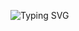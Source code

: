 ![Typing SVG](https://readme-typing-svg.herokuapp.com?font=Fira+Code&size=22&duration=3000&pause=1000&color=F8F8F2&center=true&vCenter=true&width=1000&height=70&background=000000&lines=Backend+Engineer;FastAPI+%7C+Golang+%7C+Redis;Building+Scalable+APIs+%26+Systems;LLM+Prompt+Engineer+%7C+AI+Tools+Dev)


<!--
**NAGHA-AKSHAYAA/NAGHA-AKSHAYAA** is a ✨ _special_ ✨ repository because its `README.md` (this file) appears on your GitHub profile.

Here are some ideas to get you started:

- 🔭 I’m currently working on ...
- 🌱 I’m currently learning ...
- 👯 I’m looking to collaborate on ...
- 🤔 I’m looking for help with ...
- 💬 Ask me about ...
- 📫 How to reach me: ...
- 😄 Pronouns: ...
- ⚡ Fun fact: ...
-->
